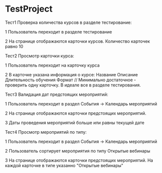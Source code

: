 # TestProject
Тест1 
Проверка количества курсов в разделе тестирование:

1 Пользователь переходит в разделе тестирование

2 На странице отображаются карточки курсов. Количество карточек равно 10

Тест2 
Просмотр карточки курса:

1 Пользователь переходит на карточку курса

2 В карточке указана информация о курсе:
Название
Описание
Длительность обучения
Формат // Минимально достаточное - проверить одну карточку. В идеале все в разделе тестирования.

Тест3 
Валидация дат предстоящих мероприятий:

1 Пользователь переходит в раздел События -> Календарь мероприятий

2 На странице отображаются карточки предстоящих мероприятий.

3 Даты проведения мероприятий больше или равны текущей дате

Тест4 
Просмотр мероприятий по типу:

1 Пользователь переходит в раздел События -> Календарь мероприятий

2 Пользователь сортирует мероприятия по типу Открытые вебинары

3 На странице отображаются карточки предстоящих мероприятий. На каждой карточке в типе указанно "Открытые вебинары"
